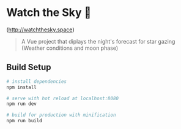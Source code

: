 # Watch the Sky 🔭

(http://watchthesky.space)

> A Vue project that diplays the night's forecast for star gazing (Weather conditions and moon phase)



## Build Setup

``` bash
# install dependencies
npm install

# serve with hot reload at localhost:8080
npm run dev

# build for production with minification
npm run build
```
